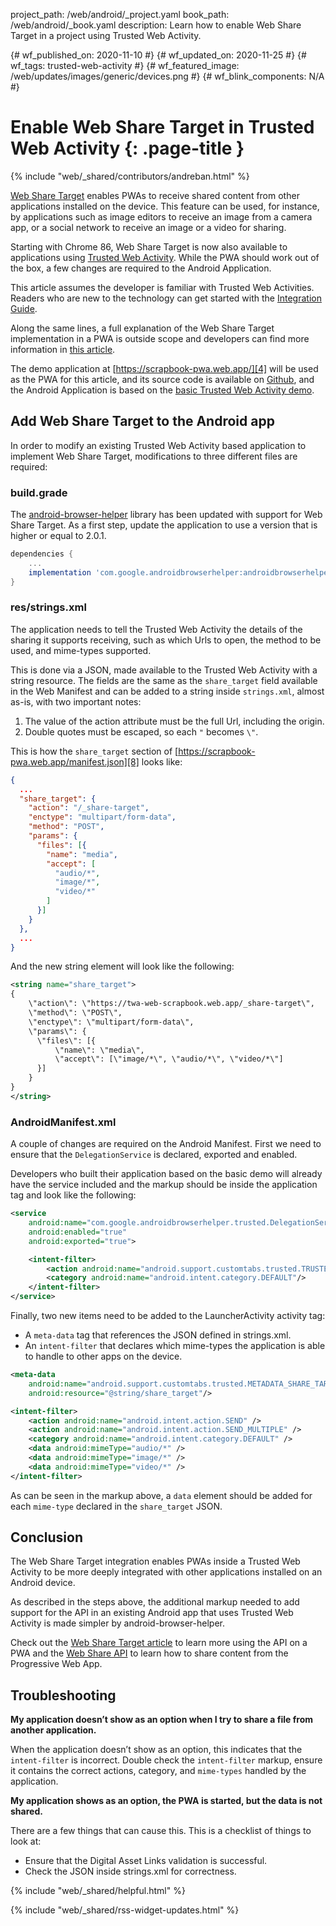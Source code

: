 project_path: /web/android/_project.yaml
book_path: /web/android/_book.yaml
description: Learn how to enable Web Share Target in a project using Trusted Web Activity.

{# wf_published_on: 2020-11-10 #}
{# wf_updated_on: 2020-11-25 #}
{# wf_tags: trusted-web-activity #}
{# wf_featured_image: /web/updates/images/generic/devices.png #}
{# wf_blink_components: N/A #}

# Enable Web Share Target in Trusted Web Activity {: .page-title }

{% include "web/_shared/contributors/andreban.html" %}

[Web Share Target][1] enables PWAs to receive shared content from other applications installed on
the device. This feature can be used, for instance,  by applications such as image editors to
receive an image from a camera app, or a social network to receive an image or a video for sharing.

Starting with Chrome 86, Web Share Target is now also available to applications using
[Trusted Web Activity][2]. While the PWA should work out of the box, a few changes are required to
the Android Application.

This article assumes the developer is familiar with Trusted Web Activities. Readers who are new to
the technology can get started with the [Integration Guide][3].

Along the same lines, a full explanation of the Web Share Target implementation in a PWA is outside
scope and developers can find more information in [this article][1].

The demo application at [https://scrapbook-pwa.web.app/][4] will be used as the PWA for this
article, and its source code is available on [Github][5], and the Android Application is based on
the [basic Trusted Web Activity demo][6].

## Add Web Share Target to the Android app

In order to modify an existing Trusted Web Activity based application to implement Web Share
Target, modifications to three different files are required:

### build.grade

The [android-browser-helper][7] library has been updated with support for Web Share Target. As a
first step, update the application to use a version that is higher or equal to 2.0.1.

```gradle
dependencies {
    ...
    implementation 'com.google.androidbrowserhelper:androidbrowserhelper:2.0.1'
}
```

### res/strings.xml

The application needs to tell the Trusted Web Activity the details of the sharing it supports
receiving, such as which Urls to open, the method to be used, and mime-types supported.

This is done via a JSON, made available to the Trusted Web Activity with a string resource. The
fields are the same as the `share_target` field available in the Web Manifest and can be added to
a string inside `strings.xml`, almost as-is, with two important notes:

1. The value of the action attribute must be the full Url, including the origin.
2. Double quotes must be escaped, so each `"` becomes `\"`.

This is how the `share_target` section of [https://scrapbook-pwa.web.app/manifest.json][8] looks
like:

```json
{
  ...
  "share_target": {
    "action": "/_share-target",
    "enctype": "multipart/form-data",
    "method": "POST",
    "params": {
      "files": [{
        "name": "media",
        "accept": [
          "audio/*",
          "image/*",
          "video/*"
        ]
      }]
    }
  },
  ...
}
```

And the new string element will look like the following:

```xml
<string name="share_target">
{
    \"action\": \"https://twa-web-scrapbook.web.app/_share-target\",
    \"method\": \"POST\",
    \"enctype\": \"multipart/form-data\",
    \"params\": {
      \"files\": [{
          \"name\": \"media\",
          \"accept\": [\"image/*\", \"audio/*\", \"video/*\"]
      }]
    }
}
</string>
```

### AndroidManifest.xml

A couple of changes are required on the Android Manifest. First we need to ensure that the
`DelegationService` is declared, exported and enabled.

Developers who built their application based on the basic demo will already have the service
included and the markup should be inside the application tag and look like the following:

```xml
<service
    android:name="com.google.androidbrowserhelper.trusted.DelegationService"
    android:enabled="true"
    android:exported="true">

    <intent-filter>
        <action android:name="android.support.customtabs.trusted.TRUSTED_WEB_ACTIVITY_SERVICE"/>
        <category android:name="android.intent.category.DEFAULT"/>
    </intent-filter>
</service>
```

Finally, two new items need to be added to the LauncherActivity activity tag:
 - A `meta-data` tag that references the JSON defined in strings.xml.
 - An `intent-filter` that declares which mime-types the application is able to handle to other
apps on the device.

```xml
<meta-data
    android:name="android.support.customtabs.trusted.METADATA_SHARE_TARGET"
    android:resource="@string/share_target"/>

<intent-filter>
    <action android:name="android.intent.action.SEND" />
    <action android:name="android.intent.action.SEND_MULTIPLE" />
    <category android:name="android.intent.category.DEFAULT" />
    <data android:mimeType="audio/*" />
    <data android:mimeType="image/*" />
    <data android:mimeType="video/*" />
</intent-filter>
```
As can be seen in the markup above, a `data` element should be added for each `mime-type` declared
in the `share_target` JSON.

## Conclusion

The Web Share Target integration enables PWAs inside a Trusted Web Activity to be more deeply
integrated with other applications installed on an Android device.

As described in the steps above, the additional markup needed to add support for the API in an
existing Android app that uses Trusted Web Activity is made simpler by android-browser-helper.

Check out the [Web Share Target article][1] to learn more using the API on a PWA and the
[Web Share API][9] to learn how to share content from the Progressive Web App.

## Troubleshooting

**My application doesn’t show as an option when I try to share a file from another application.**

When the application doesn’t show as an option, this indicates that the `intent-filter` is
incorrect. Double check the `intent-filter` markup, ensure it contains the correct actions,
category, and `mime-types` handled by the application.

**My application shows as an option, the PWA is started, but the data is not shared.**

There are a few things that can cause this. This is a checklist of things to look at:

 - Ensure that the Digital Asset Links validation is successful.
 - Check the JSON inside strings.xml for correctness.

{% include "web/_shared/helpful.html" %}

{% include "web/_shared/rss-widget-updates.html" %}

[1]: https://web.dev/web-share-target/
[2]: /web/android/trusted-web-activity/
[3]: /web/android/trusted-web-activity/integration-guide
[4]: https://scrapbook-pwa.web.app/
[5]: https://github.com/GoogleChrome/samples/tree/gh-pages/web-share
[6]: https://github.com/GoogleChrome/android-browser-helper/tree/master/demos/twa-basic
[7]: https://github.com/GoogleChrome/android-browser-helper
[8]: https://scrapbook-pwa.web.app/manifest.json
[9]: https://web.dev/web-share/
